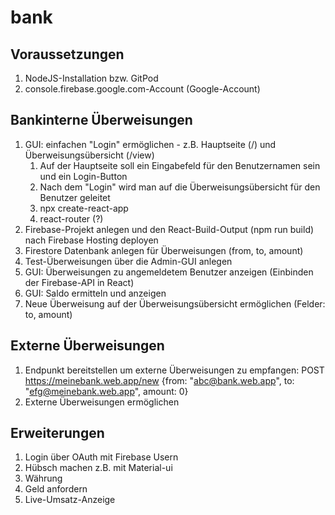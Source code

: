 # bank

## Voraussetzungen
1. NodeJS-Installation bzw. GitPod
2. console.firebase.google.com-Account (Google-Account)

## Bankinterne Überweisungen
1. GUI: einfachen "Login" ermöglichen - z.B. Hauptseite (/) und Überweisungsübersicht (/view)
    1. Auf der Hauptseite soll ein Eingabefeld für den Benutzernamen sein und ein Login-Button
    2. Nach dem "Login" wird man auf die Überweisungsübersicht für den Benutzer geleitet
    3. npx create-react-app
    4. react-router (?)
2. Firebase-Projekt anlegen und den React-Build-Output (npm run build) nach Firebase Hosting deployen
3. Firestore Datenbank anlegen für Überweisungen (from, to, amount)
4. Test-Überweisungen über die Admin-GUI anlegen
5. GUI: Überweisungen zu angemeldetem Benutzer anzeigen (Einbinden der Firebase-API in React)
6. GUI: Saldo ermitteln und anzeigen
7. Neue Überweisung auf der Überweisungsübersicht ermöglichen (Felder: to, amount)

## Externe Überweisungen
1. Endpunkt bereitstellen um externe Überweisungen zu empfangen: POST https://meinebank.web.app/new {from: "abc@bank.web.app", to: "efg@meinebank.web.app", amount: 0}
2. Externe Überweisungen ermöglichen


## Erweiterungen
1. Login über OAuth mit Firebase Usern
2. Hübsch machen z.B. mit Material-ui
3. Währung
4. Geld anfordern
5. Live-Umsatz-Anzeige
